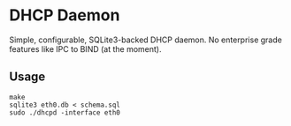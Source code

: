 DHCP Daemon
===========

Simple, configurable, SQLite3-backed DHCP daemon. No enterprise grade features
like IPC to BIND (at the moment).

Usage
-----

```shell
make
sqlite3 eth0.db < schema.sql
sudo ./dhcpd -interface eth0
```

